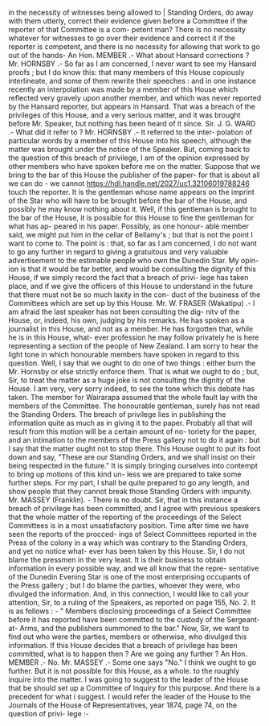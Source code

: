 in the necessity of witnesses being allowed to | Standing Orders, do away with them utterly, correct their evidence given before a Committee if the reporter of that Committee is a com- petent man? There is no necessity whatever for witnesses to go over their evidence and correct it if the reporter is competent, and there is no necessity for allowing that work to go out of the hands- An Hon. MEMBER .- What about Hansard corrections ? Mr. HORNSBY .- So far as I am concerned, I never want to see my Hansard proofs ; but I do know this: that many members of this House copiously interlineate, and some of them rewrite their speeches : and in one instance recently an interpolation was made by a member of this House which reflected very gravely upon another member, and which was never reported by the Hansard reporter, but appears in Hansard. That was a breach of the privileges of this House, and a very serious matter, and it was brought before Mr. Speaker, but nothing has been heard of it since. Sir. J. G. WARD .- What did it refer to ? Mr. HORNSBY .- It referred to the inter- polation of particular words by a member of this House into his speech, although the matter was brought under the notice of the Speaker. But, coming back to the question of this breach of privilege, I am of the opinion expressed by other members who have spoken before me on the matter. Suppose that we bring to the bar of this House the publisher of the paper- for that is about all we can do - we cannot https://hdl.handle.net/2027/uc1.32106019788246 touch the reporter. It is the gentleman whose name appears on the imprint of the Star who will have to be brought before the bar of the House, and possibly he may know nothing about it. Well, if this gentleman is brought to the bar of the House, it is possible for this House to fine the gentleman for what has ap- peared in his paper. Possibly, as one honour- able member said, we might put him in the cellar of Bellamy's ; but that is not the point I want to come to. The point is : that, so far as I am concerned, I do not want to go any further in regard to giving a gratuitous and very valuable advertisement to the estimable people who own the Dunedin Star. My opin- ion is that it would be far better, and would be consulting the dignity of this House, if we simply record the fact that a breach of privi- lege has taken place, and if we give the officers of this House to understand in the future that there must not be so much laxity in the con- duct of the business of the Committees which are set up by this House. Mr. W. FRASER (Wakatipu) .- I am afraid the last speaker has not been consulting the dig- nitv of the House, or, indeed, his own, judging by his remarks. He has spoken as a journalist in this House, and not as a member. He has forgotten that, while he is in this House, what- ever profession he may follow privately he is here representing a section of the people of New Zealand. I am sorry to hear the light tone in which honourable members have spoken in regard to this question. Well, I say that we ought to do one of two things : either burn the Mr. Hornsby or else strictly enforce them. That is what we ought to do ; but, Sir, to treat the matter as a huge joke is not consulting the dignity of the House. I am very, very sorry indeed, to see the tone which this debate has taken. The member for Wairarapa assumed that the whole fault lay with the members of the Committee. The honourable gentleman, surely has not read the Standing Orders. The breach of privilege lies in publishing the information quite as much as in giving it to the paper. Probably all that will result from this motion will be a certain amount of no- toriety for the paper, and an intimation to the members of the Press gallery not to do it again : but I say that the matter ought not to stop there. This House ought to put its foot down and say, "These are our Standing Orders, and we shall insist on their being respected in the future." It is simply bringing ourselves into contempt to bring up motions of this kind un- less we are prepared to take some further steps. For my part, I shall be quite prepared to go any length, and show people that they cannot break those Standing Orders with impunity. Mr. MASSEY (Franklin). - There is no doubt. Sir, that in this instance a breach of privilege has been committed, and I agree with previous speakers that the whole matter of the reporting of the proceedings of the Select Committees is in a most unsatisfactory position. Time after time we have seen the reports of the procced- ings of Select Committees reported in the Press of the colony in a way which was contrary to the Standing Orders, and yet no notice what- ever has been taken by this House. Sir, I do not blame the pressmen in the very least. It is their business to obtain information in every possible way, and we all know that the repre- sentative of the Dunedin Evening Star is one of the most enterprising occupants of the Press gallery ; but I do blame the parties, whoever they were, who divulged the information. And, in this connection, I would like to call your attention, Sir, to a ruling of the Speakers, as reported on page 155, No. 2. It is as follows : - " Members disclosing proceedings of a Select Committee before it has reported have been committed to the custody of the Sergeant-at- Arms, and the publishers summoned to the bar." Now, Sir, we want to find out who were the parties, members or otherwise, who divulged this information. If this House decides that a breach of privilege has been committed, what is to happen then ? Are we going any further ? An Hon. MEMBER .- No. Mr. MASSEY .- Some one says "No." I think we ought to go further. But it is not possible for this House, as a whole. to the roughly inquire into the matter. I was going to suggest to the leader of the House that be should set up a Committee of Inquiry for this purpose. And there is a precedent for what i suggest. I would refer the leader of the House to the Journals of the House of Representatives, year 1874, page 74, on the question of privi- lege :- 